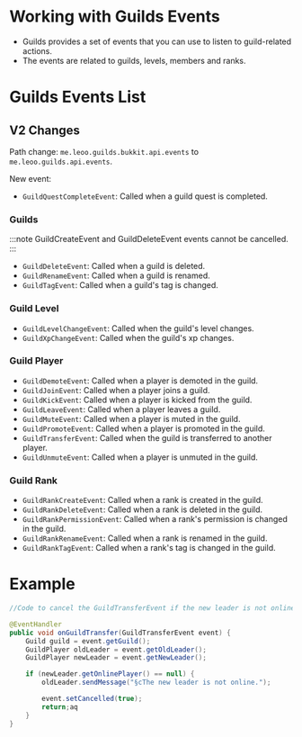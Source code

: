 # Working with Guilds Events

- Guilds provides a set of events that you can use to listen to guild-related actions.
- The events are related to guilds, levels, members and ranks.

# Guilds Events List

## V2 Changes
Path change: `me.leoo.guilds.bukkit.api.events` to `me.leoo.guilds.api.events`.

New event:
- `GuildQuestCompleteEvent`: Called when a guild quest is completed.

### Guilds

:::note
GuildCreateEvent and GuildDeleteEvent events cannot be cancelled.
:::

- `GuildDeleteEvent`: Called when a guild is deleted.
- `GuildRenameEvent`: Called when a guild is renamed.
- `GuildTagEvent`: Called when a guild's tag is changed.

### Guild Level

- `GuildLevelChangeEvent`: Called when the guild's level changes.
- `GuildXpChangeEvent`: Called when the guild's xp changes.

### Guild Player

- `GuildDemoteEvent`: Called when a player is demoted in the guild.
- `GuildJoinEvent`: Called when a player joins a guild.
- `GuildKickEvent`: Called when a player is kicked from the guild.
- `GuildLeaveEvent`: Called when a player leaves a guild.
- `GuildMuteEvent`: Called when a player is muted in the guild.
- `GuildPromoteEvent`: Called when a player is promoted in the guild.
- `GuildTransferEvent`: Called when the guild is transferred to another player.
- `GuildUnmuteEvent`: Called when a player is unmuted in the guild.

### Guild Rank

- `GuildRankCreateEvent`: Called when a rank is created in the guild.
- `GuildRankDeleteEvent`: Called when a rank is deleted in the guild.
- `GuildRankPermissionEvent`: Called when a rank's permission is changed in the guild.
- `GuildRankRenameEvent`: Called when a rank is renamed in the guild.
- `GuildRankTagEvent`: Called when a rank's tag is changed in the guild.

# Example

```java title="ExampleListener.java"
//Code to cancel the GuildTransferEvent if the new leader is not online.

@EventHandler
public void onGuildTransfer(GuildTransferEvent event) {
    Guild guild = event.getGuild();
    GuildPlayer oldLeader = event.getOldLeader();
    GuildPlayer newLeader = event.getNewLeader();

    if (newLeader.getOnlinePlayer() == null) {
        oldLeader.sendMessage("§cThe new leader is not online.");

        event.setCancelled(true);
        return;aq
    }
}
```